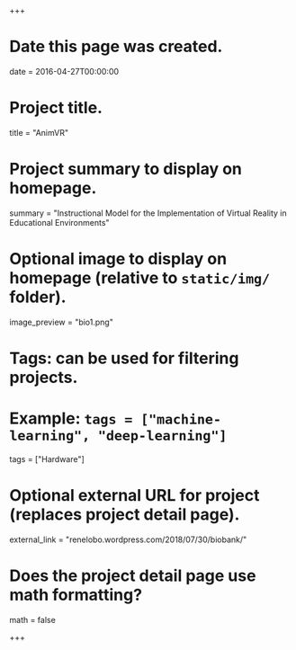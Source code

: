 +++
# Date this page was created.
date = 2016-04-27T00:00:00

# Project title.
title = "AnimVR"

# Project summary to display on homepage.
summary = "Instructional Model for the Implementation of Virtual Reality in Educational Environments"

# Optional image to display on homepage (relative to `static/img/` folder).
image_preview = "bio1.png"

# Tags: can be used for filtering projects.
# Example: `tags = ["machine-learning", "deep-learning"]`
tags = ["Hardware"]

# Optional external URL for project (replaces project detail page).
external_link = "renelobo.wordpress.com/2018/07/30/biobank/"


# Does the project detail page use math formatting?
math = false

+++


